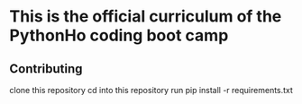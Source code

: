 # This is the official curriculum of the PythonHo coding boot camp

## Contributing

clone this repository
cd into this repository
run pip install -r requirements.txt
